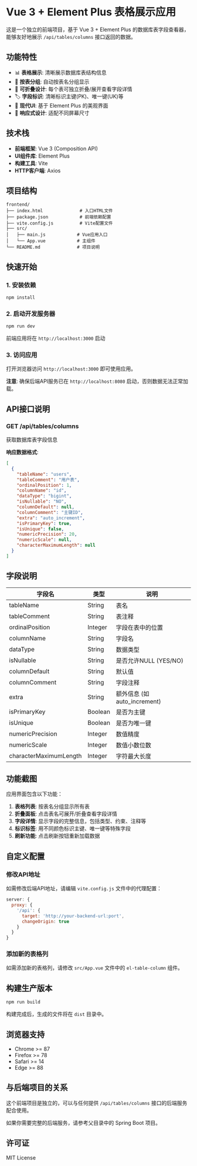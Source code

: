 # Vue 3 + Element Plus 表格展示应用

这是一个独立的前端项目，基于 Vue 3 + Element Plus 的数据库表字段查看器，能够友好地展示 `/api/tables/columns` 接口返回的数据。

## 功能特性

- 📊 **表格展示**: 清晰展示数据库表结构信息
- 📁 **按表分组**: 自动按表名分组显示
- 🔽 **可折叠设计**: 每个表可独立折叠/展开查看字段详情
- 🏷️ **字段标识**: 清晰标识主键(PK)、唯一键(UK)等
- 🎨 **现代UI**: 基于 Element Plus 的美观界面
- 📱 **响应式设计**: 适配不同屏幕尺寸

## 技术栈

- **前端框架**: Vue 3 (Composition API)
- **UI组件库**: Element Plus
- **构建工具**: Vite
- **HTTP客户端**: Axios

## 项目结构

```
frontend/
├── index.html              # 入口HTML文件
├── package.json            # 前端依赖配置
├── vite.config.js          # Vite配置文件
├── src/
│   ├── main.js            # Vue应用入口
│   └── App.vue            # 主组件
└── README.md              # 项目说明
```

## 快速开始

### 1. 安装依赖

```bash
npm install
```

### 2. 启动开发服务器

```bash
npm run dev
```

前端应用将在 `http://localhost:3000` 启动

### 3. 访问应用

打开浏览器访问 `http://localhost:3000` 即可使用应用。

**注意**: 确保后端API服务已在 `http://localhost:8080` 启动，否则数据无法正常加载。

## API接口说明

### GET /api/tables/columns

获取数据库表字段信息

**响应数据格式**:
```json
[
  {
    "tableName": "users",
    "tableComment": "用户表",
    "ordinalPosition": 1,
    "columnName": "id",
    "dataType": "bigint",
    "isNullable": "NO",
    "columnDefault": null,
    "columnComment": "主键ID",
    "extra": "auto_increment",
    "isPrimaryKey": true,
    "isUnique": false,
    "numericPrecision": 20,
    "numericScale": null,
    "characterMaximumLength": null
  }
]
```

## 字段说明

| 字段名 | 类型 | 说明 |
|--------|------|------|
| tableName | String | 表名 |
| tableComment | String | 表注释 |
| ordinalPosition | Integer | 字段在表中的位置 |
| columnName | String | 字段名 |
| dataType | String | 数据类型 |
| isNullable | String | 是否允许NULL (YES/NO) |
| columnDefault | String | 默认值 |
| columnComment | String | 字段注释 |
| extra | String | 额外信息 (如auto_increment) |
| isPrimaryKey | Boolean | 是否为主键 |
| isUnique | Boolean | 是否为唯一键 |
| numericPrecision | Integer | 数值精度 |
| numericScale | Integer | 数值小数位数 |
| characterMaximumLength | Integer | 字符最大长度 |

## 功能截图

应用界面包含以下功能：

1. **表格列表**: 按表名分组显示所有表
2. **折叠面板**: 点击表名可展开/折叠查看字段详情
3. **字段详情**: 显示字段的完整信息，包括类型、约束、注释等
4. **标识标签**: 用不同颜色标识主键、唯一键等特殊字段
5. **刷新功能**: 点击刷新按钮重新加载数据

## 自定义配置

### 修改API地址

如需修改后端API地址，请编辑 `vite.config.js` 文件中的代理配置：

```javascript
server: {
  proxy: {
    '/api': {
      target: 'http://your-backend-url:port',
      changeOrigin: true
    }
  }
}
```

### 添加新的表格列

如需添加新的表格列，请修改 `src/App.vue` 文件中的 `el-table-column` 组件。

## 构建生产版本

```bash
npm run build
```

构建完成后，生成的文件将在 `dist` 目录中。

## 浏览器支持

- Chrome >= 87
- Firefox >= 78
- Safari >= 14
- Edge >= 88

## 与后端项目的关系

这个前端项目是独立的，可以与任何提供 `/api/tables/columns` 接口的后端服务配合使用。

如果你需要完整的后端服务，请参考父目录中的 Spring Boot 项目。

## 许可证

MIT License